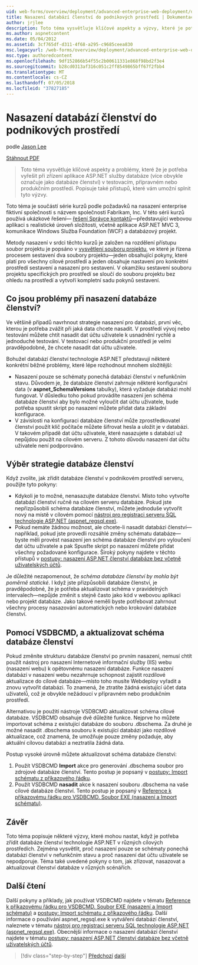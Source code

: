 ```yaml
---
uid: web-forms/overview/deployment/advanced-enterprise-web-deployment/deploying-membership-databases-to-enterprise-environments
title: Nasazení databází členství do podnikových prostředí | Dokumentace Microsoftu
author: jrjlee
description: Toto téma vysvětluje klíčové aspekty a výzvy, které je potřeba vyřešit při zřízení databáze služby aplikace technologie ASP.NET (Další běžné...
ms.author: aspnetcontent
ms.date: 05/04/2012
ms.assetid: 3cf765df-d311-4f68-a295-c9685ceea830
msc.legacyurl: /web-forms/overview/deployment/advanced-enterprise-web-deployment/deploying-membership-databases-to-enterprise-environments
msc.type: authoredcontent
ms.openlocfilehash: 9df152866b54f55c2b00611331e868f98bd2f3e4
ms.sourcegitcommit: b28cd0313af316c051c2ff8549865bff67f2fbb4
ms.translationtype: MT
ms.contentlocale: cs-CZ
ms.lasthandoff: 07/05/2018
ms.locfileid: "37827185"
---
```

<a name="deploying-membership-databases-to-enterprise-environments"></a>Nasazení databází členství do podnikových prostředí
====================
podle [Jason Lee](https://github.com/jrjlee)

[Stáhnout PDF](https://msdnshared.blob.core.windows.net/media/MSDNBlogsFS/prod.evol.blogs.msdn.com/CommunityServer.Blogs.Components.WeblogFiles/00/00/00/63/56/8130.DeployingWebAppsInEnterpriseScenarios.pdf)

> Toto téma vysvětluje klíčové aspekty a problémy, které že je potřeba vyřešit při zřízení aplikace ASP.NET služby databáze (více obvykle označuje jako databáze členství) v testovacím, přípravném nebo produkčním prostředí. Popisuje také přístupů, které vám umožní splnit tyto výzvy.


Toto téma je součástí série kurzů podle požadavků na nasazení enterprise fiktivní společnosti s názvem společnosti Fabrikam, Inc. V této sérii kurzů používá ukázkové řešení&#x2014; [řešení Správce kontaktů](../web-deployment-in-the-enterprise/the-contact-manager-solution.md)&#x2014;představující webovou aplikaci s realistické úroveň složitosti, včetně aplikace ASP.NET MVC 3, komunikace Windows Služba Foundation (WCF) a databázový projekt.

Metody nasazení v srdci těchto kurzů je založen na rozdělení přístupu soubor projektu je popsáno v [vysvětlení souboru projektu](../web-deployment-in-the-enterprise/understanding-the-project-file.md), ve které je řízena procesem sestavení dva soubory projektu&#x2014;jeden obsahující pokyny, které platí pro všechny cílové prostředí a jeden obsahuje nastavení pro konkrétní prostředí sestavení a nasazení pro sestavení. V okamžiku sestavení souboru projektu specifických pro prostředí se sloučí do souboru projektu bez ohledu na prostředí a vytvoří kompletní sadu pokynů sestavení.

## <a name="what-are-the-issues-when-you-deploy-a-membership-database"></a>Co jsou problémy při nasazení databáze členství?

Ve většině případů navrhnout strategie nasazení pro databázi, první věc, kterou je potřeba zvážit při jaká data chcete nasadit. V prostředí vývoj nebo testování můžete chtít nasadit dat účtu uživatele k usnadnění rychlé a jednoduché testování. V testovací nebo produkční prostředí je velmi pravděpodobné, že chcete nasadit dat účtu uživatele.

Bohužel databází členství technologie ASP.NET představují některé konkrétní běžné problémy, které lépe rozhodnout mnohem složitější:

- Nasazení pouze se schématy ponechá databázi členství v nefunkčním stavu. Důvodem je, že databáze členství zahrnuje některé konfigurační data (v **aspnet\_SchemaVersions** tabulky), která vyžaduje databázi mohl fungovat. V důsledku toho pokud provádíte nasazení jen schéma databáze členství aby bylo možné vyloučit dat účtu uživatele, bude potřeba spustit skript po nasazení můžete přidat data základní konfigurace.
- V závislosti na konfiguraci databáze členství může zprostředkovatel členství použít klíč počítače můžete šifrovat hesla a uložit je v databázi. V takovém případě dat účtu uživatele, které nasazujete s databází už nepůjdou použít na cílovém serveru. Z tohoto důvodu nasazení dat účtu uživatele není podporováno.

## <a name="choosing-a-membership-database-strategy"></a>Výběr strategie databáze členství

Když zvolíte, jak zřídit databáze členství v podnikovém prostředí serveru, použijte tyto pokyny:

- Kdykoli je to možné, nenasazujte databáze členství. Místo toho vytvořte databázi členství ručně na cílovém serveru databáze. Pokud jste nepřizpůsobili schéma databáze členství, můžete jednoduše vytvořit nový na místě v cílovém pomocí [nástroj pro registraci serveru SQL technologie ASP.NET (aspnet\_regsql.exe)](https://msdn.microsoft.com/library/ms229862(v=vs.100).aspx).
- Pokud nemáte žádnou možnost, ale chcete-li nasadit databázi členství&#x2014;například, pokud jste provedli rozsáhlé změny schématu databáze&#x2014;byste měli provést nasazení jen schéma databáze členství pro vyloučení dat účtu uživatele a pak Spusťte skript po nasazení můžete přidat všechny požadované konfigurace. Široký pokyny najdete v těchto přístupů v [postupy: nasazení ASP.NET členství databáze bez včetně uživatelských účtů](https://msdn.microsoft.com/library/ff361972(v=vs.100).aspx).

Je důležité nezapomenout, že *schéma databáze členství by mohla být poměrně statické*. I když jste přizpůsobili databáze členství, je pravděpodobné, že je potřeba aktualizovat schéma v pravidelných intervalech&#x2014;nepůjde změnit s stejně často jako kód v webovou aplikaci nebo projekt databáze. Jako takové neměli byste potřebovat zahrnout všechny procesy nasazování automatických nebo krokování databáze členství.

## <a name="using-vsdbcmd-to-update-a-membership-database-schema"></a>Pomocí VSDBCMD, a aktualizovat schéma databáze členství

Pokud změníte strukturu databáze členství po prvním nasazení, nemusí chtít použít nástroj pro nasazení Internetové informační služby (IIS) webu (nasazení webu) k opětovnému nasazení databáze. Funkce nasazení databází v nasazení webu nezahrnuje schopnost zajistit rozdílové aktualizace do cílové databáze&#x2014;místo toho musíte Webdeploy vyřadit a znovu vytvořit databázi. To znamená, že ztratíte žádná existující účet data uživatelů, což je obvykle nežádoucí v přípravném nebo produkčním prostředí.

Alternativou je použití nástroje VSDBCMD aktualizovat schéma cílové databáze. VSDBCMD obsahuje dvě důležité funkce. Nejprve ho můžete importovat schéma z existující databáze do souboru .dbschema. Za druhé je možné nasadit .dbschema souboru k existující databázi jako rozdílové aktualizace, což znamená, že umožňuje pouze změny požaduje, aby aktuální cílovou databázi a neztratila žádná data.

Postup vysoké úrovně můžete aktualizovat schéma databáze členství:

1. Použít VSDBCMD **Import** akce pro generování .dbschema soubor pro zdrojové databáze členství. Tento postup je popsaný v [postupy: Import schématu z příkazového řádku](https://msdn.microsoft.com/library/dd172135.aspx).
2. Použít VSDBCMD **nasadit** akce k nasazení souboru .dbschema na vaše cílové databáze členství. Tento postup je popsaný v [Reference k příkazovému řádku pro VSDBCMD. Soubor EXE (nasazení a Import schématu)](https://msdn.microsoft.com/library/dd193283.aspx).

## <a name="conclusion"></a>Závěr

Toto téma popisuje některé výzvy, které mohou nastat, když je potřeba zřídit databáze členství technologie ASP.NET v různých cílových prostředích. Zejména vysvětlit, proč nasazení pouze se schématy ponechá databázi členství v nefunkčním stavu a proč nasazení dat účtu uživatele se nepodporuje. Téma také uvedené pokyny o tom, jak zřizovat, nasazovat a aktualizovat členství databáze v různých scénářích.

## <a name="further-reading"></a>Další čtení

Další pokyny a příklady, jak používat VSDBCMD najdete v tématu [Reference k příkazovému řádku pro VSDBCMD. Soubor EXE (nasazení a Import schématu)](https://msdn.microsoft.com/library/dd193283.aspx) a [postupy: Import schématu z příkazového řádku](https://msdn.microsoft.com/library/dd172135.aspx). Další informace o používání aspnet\_regsql.exe k vytváření databází členství, naleznete v tématu [nástroj pro registraci serveru SQL technologie ASP.NET (aspnet\_regsql.exe)](https://msdn.microsoft.com/library/ms229862(v=vs.100).aspx). Obecnější informace o nasazení databází členství najdete v tématu [postupy: nasazení ASP.NET členství databáze bez včetně uživatelských účtů](https://msdn.microsoft.com/library/ff361972(v=vs.100).aspx).

> [!div class="step-by-step"]
> [Předchozí](deploying-database-role-memberships-to-test-environments.md)
> [další](excluding-files-and-folders-from-deployment.md)
